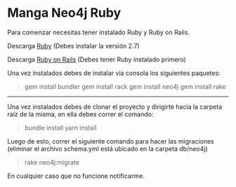 # Manga Neo4j Ruby

Para comenzar necesitas tener instalado Ruby y Ruby on Rails.

Descarga [Ruby](https://www.ruby-lang.org/en/downloads/ "Ruby") (Debes instalar la versión 2.7)

Descarga [Ruby on Rails](https://rails.github.io/download/ "Ruby on Rails") (Debes tener Ruby instalado primero)

Una vez instalados debes de instalar via consola los siguientes paquetes:

> gem install bundler
	gem install rack
	gem install neo4j
	gem install rake

------------

Una vez instalados debes de clonar el proyecto y dirigirte hacia la carpeta raíz de la misma, en ella debes correr el comando:

> bundle install
> yarn install

Luego de esto, correr el siguiente comando para hacer las migraciones (eliminar el archivo schema.yml está ubicado en la carpeta db/neo4j)

> rake neo4j:migrate

En cualquier caso que no funcione notificarme.
